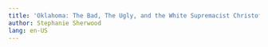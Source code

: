 ```yaml
---
title: 'Oklahoma: The Bad, The Ugly, and the White Supremacist Christofascist State and Federal Government Coming to You!'
author: Stephanie Sherwood
lang: en-US
---
```


